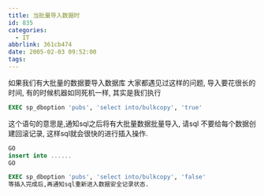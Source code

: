 ```yaml
---
title: 当批量导入数据时
id: 835
categories:
  - IT
abbrlink: 361cb474
date: 2005-02-03 09:52:00
tags:
---
```

如果我们有大批量的数据要导入数据库 
大家都遇见过这样的问题, 
导入要花很长的时间, 
有的时候机器如同死机一样,
其实是我们执行

```sql
EXEC sp_dboption 'pubs', 'select into/bulkcopy', 'true'
```
这个语句的意思是,通知sql之后将有大批量数据批量导入,
请sql 不要给每个数据创建回滚记录,
这样sql就会很快的进行插入操作.
```sql
GO
insert into ......
GO

EXEC sp_dboption 'pubs', 'select into/bulkcopy', 'false'
等插入完成后,再通知sql重新进入数据安全记录状态.
```